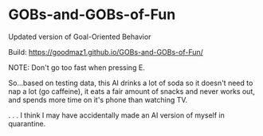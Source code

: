 # GOBs-and-GOBs-of-Fun
Updated version of Goal-Oriented Behavior

Build: https://goodmaz1.github.io/GOBs-and-GOBs-of-Fun/


NOTE: Don't go too fast when pressing E. 


So...based on testing data, this AI drinks a lot of soda so it doesn't need to nap a lot (go caffeine), it eats a fair amount of snacks and never works out, and spends more time on it's phone than watching TV.

.
.
.
I think I may have accidentally made an AI version of myself in quarantine.
